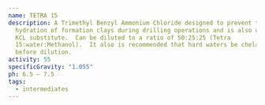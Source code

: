 ```yaml
---
name: TETRA 15
description: A Trimethyl Benzyl Ammonium Chloride designed to prevent the
  hydration of formation clays during drilling operations and is also used as a
  KCL substitute.  Can be diluted to a ratio of 50:25:25 (Tetra
  15:water:Methanol).  It also is recommended that hard waters be chelated
  before dilution.
activity: 55
specificGravity: "1.055"
ph: 6.5 – 7.5
tags:
  - intermediates
---
```

